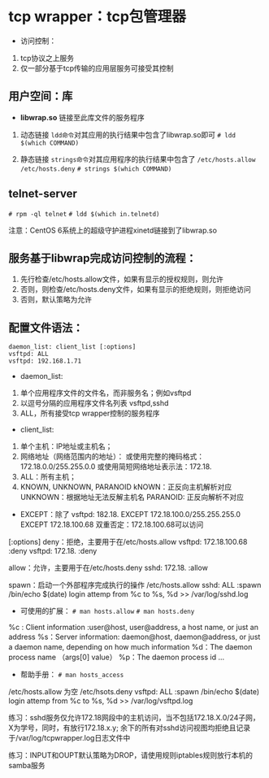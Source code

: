 # tcp wrapper：tcp包管理器
- 访问控制：
1. tcp协议之上服务
2. 仅一部分基于tcp传输的应用层服务可接受其控制

## 用户空间：库
- **libwrap.so** 链接至此库文件的服务程序

1. 动态链接
`ldd命令`对其应用的执行结果中包含了libwrap.so即可
`# ldd $(which COMMAND)`

2. 静态链接
`strings命令`对其应用程序的执行结果中包含了
`/etc/hosts.allow`
`/etc/hosts.deny`
`# strings $(which COMMAND)`

## telnet-server
`# rpm -ql telnet`
`# ldd $(which in.telnetd)`

注意：CentOS 6系统上的超级守护进程xinetd链接到了libwrap.so

## 服务基于libwrap完成访问控制的流程：
1. 先行检查/etc/hosts.allow文件，如果有显示的授权规则，则允许
2. 否则，则检查/etc/hosts.deny文件，如果有显示的拒绝规则，则拒绝访问
3. 否则，默认策略为允许

## 配置文件语法：
	daemon_list: client_list [:options]
	vsftpd: ALL
	vsftpd: 192.168.1.71

- daemon_list:
1. 单个应用程序文件的文件名，而非服务名；例如vsftpd
2. 以逗号分隔的应用程序文件名列表
vsftpd,sshd
3. ALL，所有接受tcp wrapper控制的服务程序

- client_list:
1. 单个主机：IP地址或主机名；
2. 网络地址（网络范围内的地址）：
或使用完整的掩码格式：172.18.0.0/255.255.0.0
或使用简短网络地址表示法：172.18.
3. ALL：所有主机；
4. KNOWN, UNKNOWN, PARANOID
kNOWN：正反向主机解析对应
UNKNOWN：根据地址无法反解主机名
PARANOID: 正反向解析不对应

- EXCEPT：除了
vsftpd: 182.18. EXCEPT 172.18.100.0/255.255.255.0 EXCEPT 172.18.100.68
双重否定：172.18.100.68可以访问

[:options]
deny：拒绝，主要用于在/etc/hosts.allow
	vsftpd: 172.18.100.68 :deny 
	vsftpd: 172.18. :deny 

allow：允许，主要用于在/etc/hosts.deny
	sshd: 172.18. :allow

spawn：启动一个外部程序完成执行的操作
	/etc/hosts.allow
	sshd: ALL :spawn /bin/echo $(date) login attemp from %c to %s, %d >> /var/log/sshd.log

- 可使用的扩展：
`# man hosts.allow`
`# man hosts.deny`

%c : Client information :user@host, user@address, a host name, or just an address
%s：Server information: daemon@host, daemon@address, or just a daemon name, depending on how much information
%d：The daemon process name （args[0] value）
%p：The daemon process id
...

- 帮助手册：
`# man hosts_access`

/etc/hosts.allow 为空
/etc/hsots.deny
vsftpd: ALL :spawn /bin/echo $(date) login attemp from %c to %s, %d >> /var/log/vsftpd.log

练习：sshd服务仅允许172.18网段中的主机访问，当不包括172.18.X.0/24子网，X为学号，同时，有放行172.18.x.y; 余下的所有对sshd访问视图均拒绝且记录于/var/log/tcpwrapper.log日志文件中

练习：INPUT和OUPT默认策略为DROP，请使用规则iptables规则放行本机的samba服务